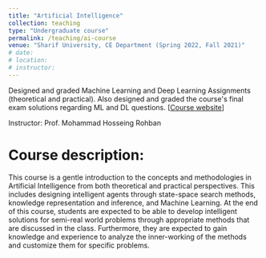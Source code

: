 ```yaml
---
title: "Artificial Intelligence"
collection: teaching
type: "Undergraduate course"
permalink: /teaching/ai-course
venue: "Sharif University, CE Department (Spring 2022, Fall 2021)"
# date: 
# location: 
# instructor:
---
```

Designed and graded Machine Learning and Deep Learning Assignments (theoretical and practical). Also designed and graded the course's final exam solutions regarding ML and DL questions. [[Course website](https://sut-ai.github.io/)] 

Instructor: Prof. Mohammad Hosseing Rohban

Course description:
======
This course is a gentle introduction to the concepts and methodologies in Artificial Intelligence from both theoretical and practical perspectives. This includes designing intelligent agents through state-space search methods, knowledge representation and inference, and Machine Learning. At the end of this course, students are expected to be able to develop intelligent solutions for semi-real world problems through appropriate methods that are discussed in the class. Furthermore, they are expected to gain knowledge and experience to analyze the inner-working of the methods and customize them for specific problems.
